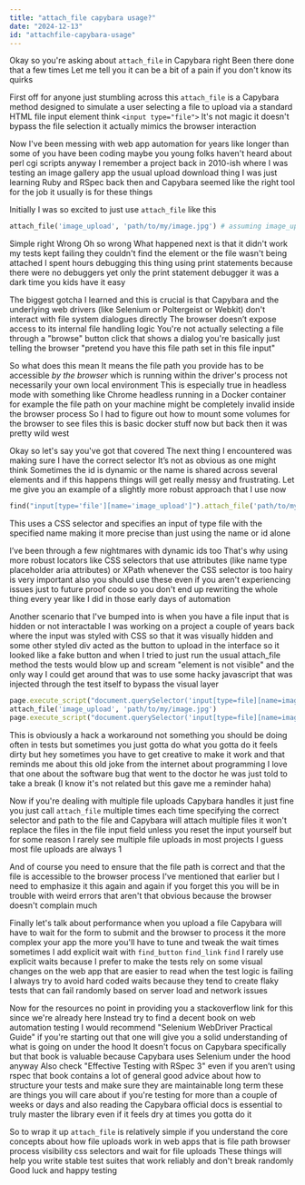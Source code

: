 ```yaml
---
title: "attach_file capybara usage?"
date: "2024-12-13"
id: "attachfile-capybara-usage"
---
```


Okay so you're asking about `attach_file` in Capybara right Been there done that a few times Let me tell you it can be a bit of a pain if you don't know its quirks

First off for anyone just stumbling across this `attach_file` is a Capybara method designed to simulate a user selecting a file to upload via a standard HTML file input element think `<input type="file">` It's not magic it doesn't bypass the file selection it actually mimics the browser interaction

Now I've been messing with web app automation for years like longer than some of you have been coding maybe you young folks haven't heard about perl cgi scripts anyway I remember a project back in 2010-ish where I was testing an image gallery app the usual upload download thing I was just learning Ruby and RSpec back then and Capybara seemed like the right tool for the job it usually is for these things

Initially I was so excited to just use `attach_file` like this

```ruby
attach_file('image_upload', 'path/to/my/image.jpg') # assuming image_upload is the id or name of the file input
```

Simple right Wrong Oh so wrong What happened next is that it didn't work my tests kept failing they couldn't find the element or the file wasn't being attached I spent hours debugging this thing using print statements because there were no debuggers yet only the print statement debugger it was a dark time you kids have it easy

The biggest gotcha I learned and this is crucial is that Capybara and the underlying web drivers (like Selenium or Poltergeist or Webkit) don't interact with file system dialogues directly The browser doesn’t expose access to its internal file handling logic You're not actually selecting a file through a "browse" button click that shows a dialog you're basically just telling the browser "pretend you have this file path set in this file input"

So what does this mean It means the file path you provide has to be accessible *by the browser* which is running within the driver's process not necessarily your own local environment This is especially true in headless mode with something like Chrome headless running in a Docker container for example the file path on your machine might be completely invalid inside the browser process So I had to figure out how to mount some volumes for the browser to see files this is basic docker stuff now but back then it was pretty wild west

Okay so let's say you've got that covered The next thing I encountered was making sure I have the correct selector It’s not as obvious as one might think Sometimes the id is dynamic or the name is shared across several elements and if this happens things will get really messy and frustrating. Let me give you an example of a slightly more robust approach that I use now

```ruby
find("input[type='file'][name='image_upload']").attach_file('path/to/my/image.jpg')
```

This uses a CSS selector and specifies an input of type file with the specified name making it more precise than just using the name or id alone

I’ve been through a few nightmares with dynamic ids too That's why using more robust locators like CSS selectors that use attributes (like name type placeholder aria attributes) or XPath whenever the CSS selector is too hairy is very important also you should use these even if you aren't experiencing issues just to future proof code so you don't end up rewriting the whole thing every year like I did in those early days of automation

Another scenario that I've bumped into is when you have a file input that is hidden or not interactable I was working on a project a couple of years back where the input was styled with CSS so that it was visually hidden and some other styled div acted as the button to upload in the interface so it looked like a fake button and when I tried to just run the usual attach_file method the tests would blow up and scream "element is not visible" and the only way I could get around that was to use some hacky javascript that was injected through the test itself to bypass the visual layer

```ruby
page.execute_script("document.querySelector('input[type=file][name=image_upload]').style.display = 'block'")
attach_file('image_upload', 'path/to/my/image.jpg')
page.execute_script("document.querySelector('input[type=file][name=image_upload]').style.display = 'none'")
```

This is obviously a hack a workaround not something you should be doing often in tests but sometimes you just gotta do what you gotta do it feels dirty but hey sometimes you have to get creative to make it work and that reminds me about this old joke from the internet about programming I love that one about the software bug that went to the doctor he was just told to take a break (I know it's not related but this gave me a reminder haha)

Now if you're dealing with multiple file uploads Capybara handles it just fine you just call `attach_file` multiple times each time specifying the correct selector and path to the file and Capybara will attach multiple files it won't replace the files in the file input field unless you reset the input yourself but for some reason I rarely see multiple file uploads in most projects I guess most file uploads are always 1

And of course you need to ensure that the file path is correct and that the file is accessible to the browser process I've mentioned that earlier but I need to emphasize it this again and again if you forget this you will be in trouble with weird errors that aren't that obvious because the browser doesn't complain much

Finally let's talk about performance when you upload a file Capybara will have to wait for the form to submit and the browser to process it the more complex your app the more you'll have to tune and tweak the wait times sometimes I add explicit wait with `find_button` `find_link` `find` I rarely use explicit waits because I prefer to make the tests rely on some visual changes on the web app that are easier to read when the test logic is failing I always try to avoid hard coded waits because they tend to create flaky tests that can fail randomly based on server load and network issues

Now for the resources no point in providing you a stackoverflow link for this since we're already here Instead try to find a decent book on web automation testing I would recommend "Selenium WebDriver Practical Guide" if you're starting out that one will give you a solid understanding of what is going on under the hood It doesn't focus on Capybara specifically but that book is valuable because Capybara uses Selenium under the hood anyway Also check "Effective Testing with RSpec 3" even if you aren’t using rspec that book contains a lot of general good advice about how to structure your tests and make sure they are maintainable long term these are things you will care about if you're testing for more than a couple of weeks or days and also reading the Capybara official docs is essential to truly master the library even if it feels dry at times you gotta do it

So to wrap it up `attach_file` is relatively simple if you understand the core concepts about how file uploads work in web apps that is file path browser process visibility css selectors and wait for file uploads These things will help you write stable test suites that work reliably and don't break randomly Good luck and happy testing
